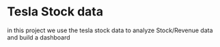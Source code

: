# Tesla Stock data 

in this project we use the tesla stock data to analyze Stock/Revenue data and build a dashboard
